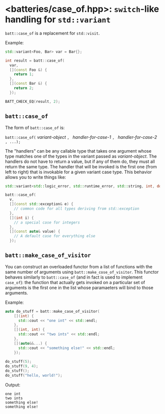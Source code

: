 # &lt;batteries/case_of.hpp&gt;: `switch`-like handling for `std::variant`

`batt::case_of` is a replacement for `std::visit`.

Example:

```c++
std::variant<Foo, Bar> var = Bar{};

int result = batt::case_of(
  var,
  [](const Foo &) {
    return 1;
  },
  [](const Bar &) {
    return 2;
  });

BATT_CHECK_EQ(result, 2);
```
## `batt::case_of`

The form of `batt::case_of` is:

`batt::case_of(` _variant-object_ `, ` _handler-for-case-1_ `, ` _handler-for-case-2_ `, ...);`

The "handlers" can be any callable type that takes one argument whose
type matches one of the types in the variant passed as
_variant-object_.  The handlers do not have to return a value, but if
any of them do, they must all return the same type.  The handler that
will be invoked is the first one (from left to right) that is
invokable for a given variant case type.  This behavior allows you to
write things like:

```c++
std::variant<std::logic_error, std::runtime_error, std::string, int, double> v;

batt::case_of(
  v, 
  [](const std::exception& e) {
    // common code for all types deriving from std::exception
  },
  [](int i) {
    // a special case for integers
  },
  [](const auto& value) {
    // A default case for everything else
  });
```

## `batt::make_case_of_visitor`

You can construct an overloaded functor from a list of functions with
the same number of arguments using `batt::make_cose_of_visitor`.  This
functor behaves similarly to `batt::case_of` (and in fact is used to
implement `case_of`): the function that actually gets invoked on a
particular set of arguments is the first one in the list whose
paramaeters will bind to those arguments.

Example:

```c++
auto do_stuff = batt::make_case_of_visitor(
    [](int) {
      std::cout << "one int" << std::endl;
    },
    [](int, int) {
      std::cout << "two ints" << std::endl;
    },
    [](auto&&...) {
      std::cout << "something else!" << std::endl;
    });
    
do_stuff(5);
do_stuff(9, 4);
do_stuff();
do_stuff("hello, world!");
```

Output:

```shell
one int
two ints
something else!
something else!
```
